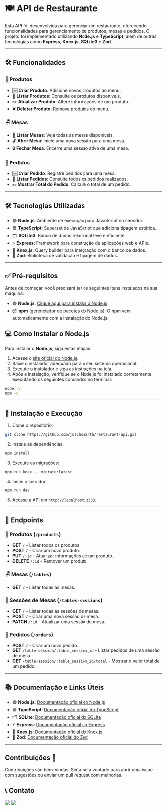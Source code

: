 # 🍽️ API de Restaurante

Esta API foi desenvolvida para gerenciar um restaurante, oferecendo funcionalidades para gerenciamento de produtos, mesas e pedidos. O projeto foi implementado utilizando **Node.js** e **TypeScript**, além de outras tecnologias como **Express**, **Knex.js**, **SQLite3** e **Zod**.

---

## 🛠️ Funcionalidades

### 🍴 Produtos

- 🆕 **Criar Produto**: Adicione novos produtos ao menu.
- 📃 **Listar Produtos**: Consulte os produtos disponíveis.
- ✏️ **Atualizar Produto**: Altere informações de um produto.
- ❌ **Deletar Produto**: Remova produtos do menu.

### 🪑 Mesas

- 📃 **Listar Mesas**: Veja todas as mesas disponíveis.
- 🔓 **Abrir Mesa**: Inicie uma nova sessão para uma mesa.
- 🔒 **Fechar Mesa**: Encerre uma sessão ativa de uma mesa.

### 📝 Pedidos

- 🆕 **Criar Pedido**: Registre pedidos para uma mesa.
- 📃 **Listar Pedidos**: Consulte todos os pedidos realizados.
- 💵 **Mostrar Total do Pedido**: Calcule o total de um pedido.

---

## 🛠️ Tecnologias Utilizadas

- 🟢 **Node.js**: Ambiente de execução para JavaScript no servidor.
- 🟦 **TypeScript**: Superset de JavaScript que adiciona tipagem estática.
- 🗂️ **SQLite3**: Banco de dados relacional leve e eficiente.
- ⚡ **Express**: Framework para construção de aplicações web e APIs.
- 🔧 **Knex.js**: Query builder para integração com o banco de dados.
- 💎 **Zod**: Biblioteca de validação e tipagem de dados.

---

## ✅ Pré-requisitos

Antes de começar, você precisará ter os seguintes itens instalados na sua máquina:

- 🟢 **Node.js**: [Clique aqui para instalar o Node.js](https://nodejs.org/)
- 📦 **npm** (gerenciador de pacotes do Node.js): O npm vem automaticamente com a instalação do Node.js.

## 💻 Como Instalar o Node.js

Para instalar o **Node.js**, siga estas etapas:

1. Acesse o [site oficial do Node.js](https://nodejs.org/).
2. Baixe o instalador adequado para o seu sistema operacional.
3. Execute o instalador e siga as instruções na tela.
4. Após a instalação, verifique se o Node.js foi instalado corretamente executando os seguintes comandos no terminal:

```bash
node -v
npm -v
```

---

## 🔧 Instalação e Execução

1. Clone o repositório:

```bash
git clone https://github.com/joschonarth/restaurant-api.git
```

2. Instale as dependências:

```bash
npm install
```

3. Execute as migrações:

```bash
npm run knex -- migrate:latest
```

4. Inicie o servidor:

```bash
npm run dev
```

5. Acesse a API em `http://localhost:3333`.

---

## 🔗 Endpoints

### 🍴 Produtos (`/products`)

- **GET** `/` - Listar todos os produtos.
- **POST** `/` - Criar um novo produto.
- **PUT** `/:id` - Atualizar informações de um produto.
- **DELETE** `/:id` - Remover um produto.

### 🪑 Mesas (`/tables`)

- **GET** `/` - Listar todas as mesas.

### 🔄 Sessões de Mesas (`/tables-sessions`)

- **GET** `/` - Listar todas as sessões de mesas.
- **POST** `/` - Criar uma nova sessão de mesa.
- **PATCH** `/:id` - Atualizar uma sessão de mesa.

### 📝 Pedidos (`/orders`)

- **POST** `/` - Criar um novo pedido.
- **GET** `/table-session/:table_session_id` - Listar pedidos de uma sessão de mesa.
- **GET** `/table-session/:table_session_id/total` - Mostrar o valor total de um pedido.

---

## 📚 Documentação e Links Úteis

- 🟢 **Node.js**: [Documentação oficial do Node.js](https://nodejs.org/docs/latest/api/)
- 🟦 **TypeScript**: [Documentação oficial do TypeScript](https://www.typescriptlang.org/docs/)
- 🗂️ **SQLite**: [Documentação oficial do SQLite](https://www.sqlite.org/docs.html)
- ⚡ **Express**: [Documentação oficial do Express](https://expressjs.com/)
- 🔧 **Knex.js**: [Documentação oficial do Knex.js](https://knexjs.org/)
- 💎 **Zod**: [Documentação oficial do Zod](https://github.com/colinhacks/zod)

---

## Contribuições 🌟

Contribuições são bem-vindas! Sinta-se à vontade para abrir uma issue com sugestões ou enviar um pull request com melhorias.

## 📞 Contato 

<div>
    <a href="https://www.linkedin.com/in/joschonarth/" target="_blank"><img src="https://img.shields.io/badge/LinkedIn-0077B5?style=for-the-badge&logo=linkedin&logoColor=white" target="_blank"></a>
    <a href="mailto:joschonarth@gmail.com" target="_blank"><img src="https://img.shields.io/badge/Gmail-D14836?style=for-the-badge&logo=gmail&logoColor=white" target="_blank"></a>
</div>